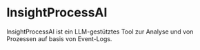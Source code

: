 # InsightProcessAI
InsightProcessAI ist ein LLM-gestütztes Tool zur Analyse und von Prozessen auf basis von Event-Logs.
